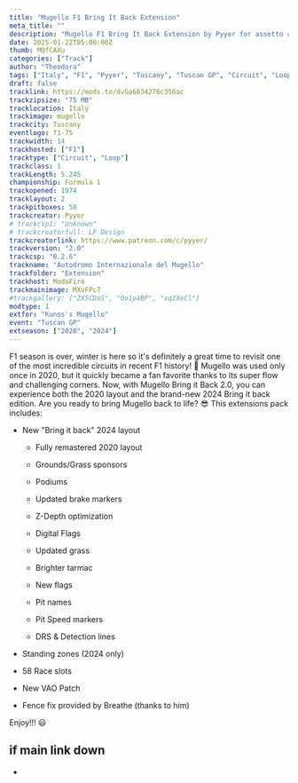 ```yaml
---
title: "Mugello F1 Bring It Back Extension"
meta_title: ""
description: "Mugello F1 Bring It Back Extension by Pyyer for assetto corsa"
date: 2025-01-22T05:00:00Z
thumb: MQfCAXu
categories: ["Track"]
author: "Theodora"
tags: ["Italy", "F1", "Pyyer", "Tuscany", "Tuscan GP", "Circuit", "Loop"]
draft: false
tracklink: https://mods.to/dvGa6834276c356ac
trackzipsize: "75 MB"
tracklocation: Italy
trackimage: mugello
trackcity: Tuscany
eventlogo: f1-75
trackwidth: 14
trackhosted: ["F1"]
tracktype: ["Circuit", "Loop"]
trackclass: 1 
trackLength: 5.245
championship: Formula 1
trackopened: 1974
tracklayout: 2
trackpitboxes: 58
trackcreator: Pyyer
# trackcsp1: "Unknown"
# trackcreatorfull: LP Design
trackcreatorlink: https://www.patreon.com/c/pyyer/
trackversion: "2.0"
trackcsp: "0.2.6"
trackname: "Autodromo Internazionale del Mugello"
trackfolder: "Extension"
trackhost: ModsFire
trackmainimage: MXvFPc7
#trackgallery: ["ZX5CDaS", "Oo1p4BP", "xqIXeCl"]
modtype: 1
extfor: "Kunos's Mugello"
event: "Tuscan GP"
extseason: ["2020", "2024"]
---
```


F1 season is over, winter is here so it's definitely a great time to revisit one of the most incredible circuits in recent F1 history! 🥳️
Mugello was used only once in 2020, but it quickly became a fan favorite thanks to its super flow and challenging corners.
Now, with Mugello Bring it Back 2.0, you can experience both the 2020 layout and the brand-new 2024 Bring it back edition.
Are you ready to bring Mugello back to life? 😎
This extensions pack includes:

- New "Bring it back" 2024 layout

	- Fully remastered 2020 layout

	- Grounds/Grass sponsors

	- Podiums

	- Updated brake markers

	- Z-Depth optimization

	- Digital Flags

	- Updated grass

	- Brighter tarmac

	- New flags

	- Pit names

	- Pit Speed markers

	- DRS & Detection lines

- Standing zones (2024 only)

- 58 Race slots

- New VAO Patch

- Fence fix provided by Breathe (thanks to him)

Enjoy!!! 😃

## if main link down

- 